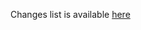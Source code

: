 Changes list is available [here](https://github.com/MakakeCommunity/create-react-app/blob/changes/README.md)
